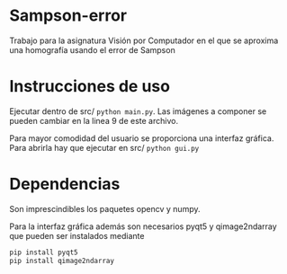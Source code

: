 # Sampson-error
Trabajo para la asignatura Visión por Computador en el que se aproxima una homografía usando el error de Sampson

# Instrucciones de uso

Ejecutar dentro de src/ `python main.py`. Las imágenes a componer se pueden cambiar en la linea 9 de este archivo.

Para mayor comodidad del usuario se proporciona una interfaz gráfica. Para abrirla hay que ejecutar en src/ `python gui.py`


# Dependencias

Son imprescindibles los paquetes opencv y numpy.

Para la interfaz gráfica además son necesarios pyqt5 y qimage2ndarray que pueden ser instalados mediante

```bash
pip install pyqt5
pip install qimage2ndarray
```
